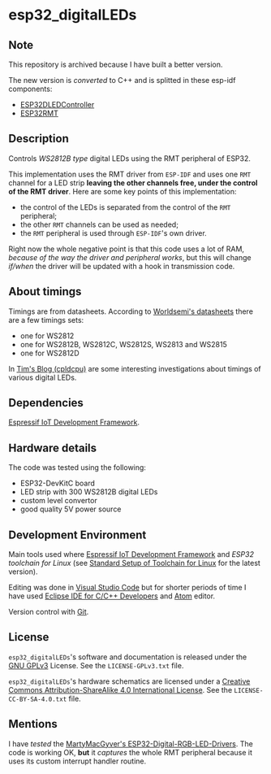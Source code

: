 # esp32_digitalLEDs

## Note

This repository is archived because I have built a better version.

The new version is *converted* to C++ and is splitted in these esp-idf components:

- [ESP32DLEDController](https://github.com/CalinRadoni/ESP32DLEDController)
- [ESP32RMT](https://github.com/CalinRadoni/ESP32RMT)

## Description

Controls *WS2812B type* digital LEDs using the RMT peripheral of ESP32.

This implementation uses the RMT driver from `ESP-IDF` and uses one `RMT` channel 
for a LED strip **leaving the other channels free, under the control of the RMT driver**.
Here are some key points of this implementation:

- the control of the LEDs is separated from the control of the `RMT` peripheral;
- the other `RMT` channels can be used as needed;
- the `RMT` peripheral is used through `ESP-IDF`'s own driver.

Right now the whole negative point is that this code uses a lot of RAM, *because of the 
way the driver and peripheral works*, but this will change *if/when* the driver will be 
updated with a hook in transmission code.

## About timings

Timings are from datasheets.
According to [Worldsemi's datasheets](http://www.world-semi.com) there are a few timings sets:

- one for WS2812
- one for WS2812B, WS2812C, WS2812S, WS2813 and WS2815
- one for WS2812D

In [Tim's Blog (cpldcpu)](https://cpldcpu.wordpress.com) are some interesting investigations about timings of various digital LEDs.

## Dependencies

[Espressif IoT Development Framework](https://github.com/espressif/esp-idf).

## Hardware details

The code was tested using the following:

- ESP32-DevKitC board
- LED strip with 300 WS2812B digital LEDs
- custom level convertor
- good quality 5V power source

## Development Environment

Main tools used where [Espressif IoT Development Framework](https://github.com/espressif/esp-idf) and *ESP32 toolchain for Linux*
(see [Standard Setup of Toolchain for Linux](https://github.com/espressif/esp-idf/blob/master/docs/get-started/linux-setup.rst)
for the latest version).

Editing was done in [Visual Studio Code](https://code.visualstudio.com) but for shorter periods of time
I have used [Eclipse IDE for C/C++ Developers](https://www.eclipse.org) and [Atom](https://atom.io/) editor.

Version control with [Git](https://git-scm.com).

## License

`esp32_digitalLEDs`'s software and documentation is released under the [GNU GPLv3](http://www.gnu.org/licenses/gpl-3.0.html) License. See the `LICENSE-GPLv3.txt` file.

`esp32_digitalLEDs`'s hardware schematics are licensed under a [Creative Commons Attribution-ShareAlike 4.0 International License](http://creativecommons.org/licenses/by-sa/4.0/).
See the `LICENSE-CC-BY-SA-4.0.txt` file.

## Mentions

I have *tested* the [MartyMacGyver's ESP32-Digital-RGB-LED-Drivers](https://github.com/MartyMacGyver/ESP32-Digital-RGB-LED-Drivers).
The code is working OK, **but** it *captures* the whole RMT peripheral because it uses its custom interrupt handler routine.
